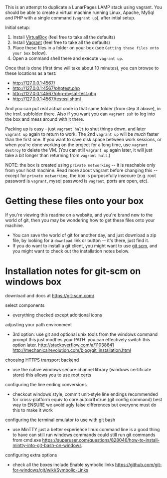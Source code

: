This is an attempt to duplicate a LunarPages LAMP stack using vagrant.
You should be able to create a virtual machine running Linux, Apache, 
MySql and PHP with a single command (`vagrant up`), after intial setup.

Initial setup:

1. Install [VirtualBox](https://www.virtualbox.org/)
   (feel free to take all the defaults)
2. Install [Vagrant](https://www.vagrantup.com/)
   (feel free to take all the defaults)
3. Place these files in a folder on your box 
   (see `Getting these files onto your box` below).
4. Open a command shell there and execute `vagrant up`.

Once that is done (first time will take about 10 minutes), you can browse 
to these locations as a test:

- http://127.0.0.1:4567/
- http://127.0.0.1:4567/phptest.php
- http://127.0.0.1:4567/php-mysql-test.php
- http://127.0.0.1:4567/testssi.shtml

And you can put real actual code in that same folder (from step 3 above), 
in the `html` subfolder there. Also if you want you can `vagrant ssh` to 
log into the box and mess around with it there.

Packing up is easy - just `vagrant halt` to shut things down, and later 
`vagrant up` again to return to work. The 2nd `vagrant up` will be *much* 
faster than the first one.  If you want to save disk space between work 
sessions, or when you're done working on the project for a long time, use 
`vagrant destroy` to delete the VM.  (You can still `vagrant up` again later, 
it will just take a bit longer than returning from `vagrant halt`.)

NOTE: the box is created using `private networking` -- it is reachable only from 
your host machine. Read more about vagrant before changing this -- except for 
`private networking`, the box is purposefully insecure (e.g. root password is 
`vagrant`, mysql password is `vagrant`, ports are open, etc).


# Getting these files onto your box

If you're viewing this readme on a website, and you're brand new to the world of 
git, then you may be wondering how to get these files onto your machine. 
- You can save the world of git for another day, and just download a zip file, by 
  looking for a `download` link or button -- it's there, just find it.
- If you do want to install a git client, you might want to use 
  [git scm](https://git-scm.com/), and you might want to check out the installation 
  notes below.


# Installation notes for git-scm on windows box

download and docs at https://git-scm.com/

select components
- everything checked except additional icons

adjusting your path environment
- 3rd option: use git and optional unix tools from the windows command prompt
  this just modfies your PATH. you can effectively switch this option later.
  http://stackoverflow.com/a/11038641
  http://mechanicalrevolution.com/blog/git_installation.html

choosing HTTPS transport backend
- use the native windows secure channel library (windows certificate store)
  this allows you to use root certs

configuring the line ending conversions
- checkout windows style, commit unit-style line endings
  recommended for cross-platform
  equiv to core.autocrlf=true (git config command)
  best way to ENSURE we avoid ugly false differences
  but everyone must do this to make it work

configuring the terminal emulator to use with git bash
- use MinTTY
  just a better experience
  linux command line is a good thing to have
  can still run windows commands
  could still run git commands from cmd.exe
  https://superuser.com/questions/828046/how-to-install-mintty-into-git-bash-on-windows

configuring extra options
- check all the boxes include Enable symbolic links
  https://github.com/git-for-windows/git/wiki/Symbolic-Links

